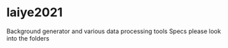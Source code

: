 # laiye2021
Background generator and various data processing tools
Specs please look into the folders
